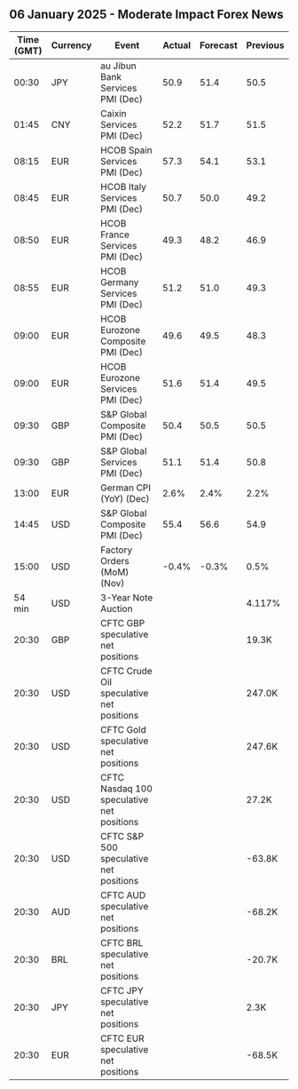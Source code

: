 ## 06 January 2025 - Moderate Impact Forex News

| Time (GMT) | Currency | Event | Actual | Forecast | Previous |
|------|----------|-------|--------|----------|----------|
| 00:30 | JPY | au Jibun Bank Services PMI (Dec) | 50.9 | 51.4 | 50.5 |
| 01:45 | CNY | Caixin Services PMI (Dec) | 52.2 | 51.7 | 51.5 |
| 08:15 | EUR | HCOB Spain Services PMI (Dec) | 57.3 | 54.1 | 53.1 |
| 08:45 | EUR | HCOB Italy Services PMI (Dec) | 50.7 | 50.0 | 49.2 |
| 08:50 | EUR | HCOB France Services PMI (Dec) | 49.3 | 48.2 | 46.9 |
| 08:55 | EUR | HCOB Germany Services PMI (Dec) | 51.2 | 51.0 | 49.3 |
| 09:00 | EUR | HCOB Eurozone Composite PMI (Dec) | 49.6 | 49.5 | 48.3 |
| 09:00 | EUR | HCOB Eurozone Services PMI (Dec) | 51.6 | 51.4 | 49.5 |
| 09:30 | GBP | S&P Global Composite PMI (Dec) | 50.4 | 50.5 | 50.5 |
| 09:30 | GBP | S&P Global Services PMI (Dec) | 51.1 | 51.4 | 50.8 |
| 13:00 | EUR | German CPI (YoY) (Dec) | 2.6% | 2.4% | 2.2% |
| 14:45 | USD | S&P Global Composite PMI (Dec) | 55.4 | 56.6 | 54.9 |
| 15:00 | USD | Factory Orders (MoM) (Nov) | -0.4% | -0.3% | 0.5% |
| 54 min | USD | 3-Year Note Auction |  |  | 4.117% |
| 20:30 | GBP | CFTC GBP speculative net positions |  |  | 19.3K |
| 20:30 | USD | CFTC Crude Oil speculative net positions |  |  | 247.0K |
| 20:30 | USD | CFTC Gold speculative net positions |  |  | 247.6K |
| 20:30 | USD | CFTC Nasdaq 100 speculative net positions |  |  | 27.2K |
| 20:30 | USD | CFTC S&P 500 speculative net positions |  |  | -63.8K |
| 20:30 | AUD | CFTC AUD speculative net positions |  |  | -68.2K |
| 20:30 | BRL | CFTC BRL speculative net positions |  |  | -20.7K |
| 20:30 | JPY | CFTC JPY speculative net positions |  |  | 2.3K |
| 20:30 | EUR | CFTC EUR speculative net positions |  |  | -68.5K |

